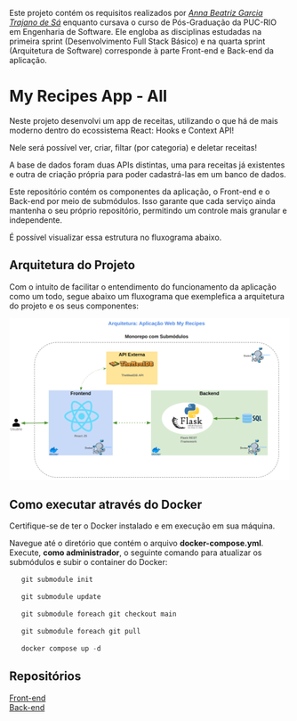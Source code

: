 Este projeto contém os requisitos realizados por _[Anna Beatriz Garcia Trajano de Sá](www.linkedin.com/in/anna-beatriz-trajano-de-sá)_ enquanto cursava o curso de Pós-Graduação da PUC-RIO em Engenharia de Software. 
Ele engloba as disciplinas estudadas na primeira sprint (Desenvolvimento Full Stack Básico) e na quarta sprint (Arquitetura de Software) corresponde à parte Front-end e Back-end da aplicação.

# My Recipes App - All 

Neste projeto desenvolvi um app de receitas, utilizando o que há de mais moderno dentro do ecossistema React: Hooks e Context API!

Nele será possível ver, criar, filtar (por categoria) e deletar receitas!

A base de dados foram duas APIs distintas, uma para receitas já existentes e outra de criação própria para poder cadastrá-las em um banco de dados.

Este repositório contém os componentes da aplicação, o Front-end e o Back-end por meio de submódulos. Isso garante que cada serviço ainda mantenha o seu próprio repositório, 
permitindo um controle mais granular e independente.

É possível visualizar essa estrutura no fluxograma abaixo.

## Arquitetura do Projeto 

Com o intuito de facilitar o entendimento do funcionamento da aplicação como um todo, segue abaixo um fluxograma que exemplefica a arquitetura do projeto e os seus componentes:

![Screeshot](./public/images/software-arq.png) 

## Como executar através do Docker
 
Certifique-se de ter o Docker instalado e em execução em sua máquina.

Navegue até o diretório que contém o arquivo **docker-compose.yml**. Execute, **como administrador**, o seguinte comando para atualizar os submódulos e subir o container do Docker:

```javascript
   git submodule init
```
```javascript
   git submodule update
```
```javascript
   git submodule foreach git checkout main
```
```javascript
   git submodule foreach git pull
```
```javascript
   docker compose up -d
```
## Repositórios 
[Front-end](https://github.com/annatrajano/my_recipes_front)<br>
[Back-end](https://github.com/annatrajano/my_recipes_api)<br>

